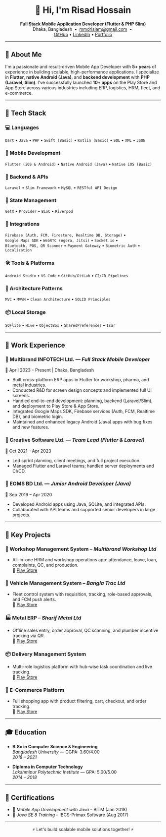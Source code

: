 <h1 align="center">👋 Hi, I'm Risad Hossain</h1>

<p align="center">
  <strong>Full Stack Mobile Application Developer (Flutter & PHP Slim)</strong><br>
  Dhaka, Bangladesh &nbsp•&nbsp <a href="mailto:mmdrislam@gmail.com">mmdrislam@gmail.com</a> &nbsp•&nbsp <br>
  <a href="https://github.com/mdrislam">GitHub</a> • 
  <a href="https://linkedin.com/in/risad">LinkedIn</a> • 
  <a href="#">Portfolio</a>
</p>

---

## 🚀 About Me

I'm a passionate and result-driven Mobile App Developer with **5+ years** of experience in building scalable, high-performance applications. I specialize in **Flutter**, **native Android (Java)**, and **backend development** with **PHP (Laravel, Slim)**. I’ve successfully launched **10+ apps** on the Play Store and App Store across various industries including ERP, logistics, HRM, fleet, and e-commerce.

---

## 🧰 Tech Stack

### 💻 Languages
`Dart` • `Java` • `PHP` • `Swift (Basic)` • `Kotlin (Basic)` • `SQL` • `XML` • `JSON`

### 📱 Mobile Development
`Flutter (iOS & Android)` • `Native Android (Java)` • `Native iOS (Basic)`

### 🔧 Backend & APIs
`Laravel` • `Slim Framework` • `MySQL` • `RESTful API Design`

### 🧠 State Management
`GetX` • `Provider` • `BLoC` • `Riverpod`

### 🔌 Integrations
`Firebase (Auth, FCM, Firestore, Realtime DB, Storage)` •  
`Google Maps SDK` • `WebRTC (Agora, Jitsi)` • `Socket.io` •  
`Bluetooth, POS, QR Scanner` • `Payment Gateway` • `Biometric Auth` • `Localization`

### 🛠 Tools & Platforms
`Android Studio` • `VS Code` • `GitHub/GitLab` • `CI/CD Pipelines`

### 🧱 Architecture Patterns
`MVC` • `MVVM` • `Clean Architecture` • `SOLID Principles`

### 📦 Local Storage
`SQFlite` • `Hive` • `ObjectBox` • `SharedPreferences` • `Isar`

---

## 💼 Work Experience

### 📌 Multibrand INFOTECH Ltd. — *Full Stack Mobile Developer*
📍 April 2023 – Present | Dhaka, Bangladesh  
- Built cross-platform ERP apps in Flutter for workshop, pharma, and metal industries.
- Conducted R&D for screen design concepts and implemented full UI screens.
- Handled end-to-end development: planning, backend (Laravel/Slim), and deployment to Play Store & App Store.
- Integrated Google Maps SDK, Firebase services (Auth, FCM, Realtime DB), and biometric login.
- Maintained and enhanced legacy Android (Java) apps with bug fixes and new features.

### 📌 Creative Software Ltd. — *Team Lead (Flutter & Laravel)*
📍 Oct 2021 – Apr 2023  
- Led sprint planning, client meetings, and full project execution.
- Managed Flutter and Laravel teams; handled server deployments and CI/CD.

### 📌 EOMS BD Ltd. — *Junior Android Developer (Java)*
📍 Sep 2019 – Apr 2020  
- Developed Android apps using Java, SQLite, and integrated APIs.
- Collaborated with API teams and supported senior developers in large projects.

---

## 📲 Key Projects

### 🚗 Workshop Management System – *Multibrand Workshop Ltd*  
- All-in-one HRM and workshop operations app: attendance, leave, loan, complaints, QC, and production.  
📍 [Play Store](#)

### 🚙 Vehicle Management System – *Bangla Trac Ltd*  
- Fleet control system with requisition, tracking, role-based approvals, and FCM push alerts.  
📍 [Play Store](#)

### 🏭 Metal ERP – *Sharif Metal Ltd*  
- Offline sales entry, order approval, QC scanning, and plumber incentive tracking via QR.  
📍 [Play Store](#)

### 📦 Delivery Management System  
- Multi-role logistics platform with hub-wise task coordination and live tracking.  
📍 [Play Store](#)

### 🛒 E-Commerce Platform  
- Full shopping app with product filtering, cart, checkout, and order tracking.  
📍 [Play Store](#)

---

## 🎓 Education

- **B.Sc in Computer Science & Engineering**  
  *Bangladesh University* — CGPA: 3.60/4.00  
  *2018 – 2021*

- **Diploma in Computer Technology**  
  *Lakshmipur Polytechnic Institute* — GPA: 5.00/5.00  
  *2014 – 2018*

---

## 🏅 Certifications

- 📜 *Mobile App Development with Java* – BITM (Jan 2018)  
- 📜 *Java SE 8 Training* – IBCS-Primax Software (Aug 2017)

---

<p align="center">⚡ Let's build scalable mobile solutions together! ⚡</p>
